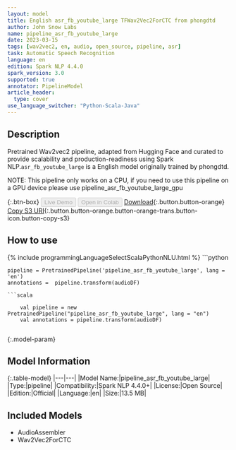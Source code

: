 ```yaml
---
layout: model
title: English asr_fb_youtube_large TFWav2Vec2ForCTC from phongdtd
author: John Snow Labs
name: pipeline_asr_fb_youtube_large
date: 2023-03-15
tags: [wav2vec2, en, audio, open_source, pipeline, asr]
task: Automatic Speech Recognition
language: en
edition: Spark NLP 4.4.0
spark_version: 3.0
supported: true
annotator: PipelineModel
article_header:
  type: cover
use_language_switcher: "Python-Scala-Java"
---
```


## Description

Pretrained Wav2vec2  pipeline, adapted from Hugging Face and curated to provide scalability and production-readiness using Spark NLP.`asr_fb_youtube_large` is a English model originally trained by phongdtd.

NOTE: This pipeline only works on a CPU, if you need to use this pipeline on a GPU device please use pipeline_asr_fb_youtube_large_gpu

{:.btn-box}
<button class="button button-orange" disabled>Live Demo</button>
<button class="button button-orange" disabled>Open in Colab</button>
[Download](https://s3.amazonaws.com/auxdata.johnsnowlabs.com/public/models/pipeline_asr_fb_youtube_large_en_4.4.0_3.0_1678847145245.zip){:.button.button-orange}
[Copy S3 URI](s3://auxdata.johnsnowlabs.com/public/models/pipeline_asr_fb_youtube_large_en_4.4.0_3.0_1678847145245.zip){:.button.button-orange.button-orange-trans.button-icon.button-copy-s3}

## How to use



<div class="tabs-box" markdown="1">
{% include programmingLanguageSelectScalaPythonNLU.html %}
```python

    pipeline = PretrainedPipeline('pipeline_asr_fb_youtube_large', lang = 'en')
    annotations =  pipeline.transform(audioDF)
    
```
```scala

    val pipeline = new PretrainedPipeline("pipeline_asr_fb_youtube_large", lang = "en")
    val annotations = pipeline.transform(audioDF)
    
```
</div>

{:.model-param}
## Model Information

{:.table-model}
|---|---|
|Model Name:|pipeline_asr_fb_youtube_large|
|Type:|pipeline|
|Compatibility:|Spark NLP 4.4.0+|
|License:|Open Source|
|Edition:|Official|
|Language:|en|
|Size:|13.5 MB|

## Included Models

- AudioAssembler
- Wav2Vec2ForCTC